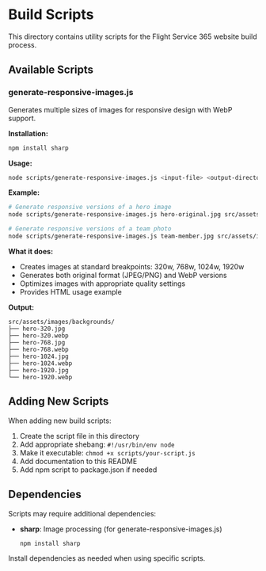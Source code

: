 # Build Scripts

This directory contains utility scripts for the Flight Service 365 website build process.

## Available Scripts

### generate-responsive-images.js

Generates multiple sizes of images for responsive design with WebP support.

**Installation:**
```bash
npm install sharp
```

**Usage:**
```bash
node scripts/generate-responsive-images.js <input-file> <output-directory>
```

**Example:**
```bash
# Generate responsive versions of a hero image
node scripts/generate-responsive-images.js hero-original.jpg src/assets/images/backgrounds/

# Generate responsive versions of a team photo
node scripts/generate-responsive-images.js team-member.jpg src/assets/images/team/
```

**What it does:**
- Creates images at standard breakpoints: 320w, 768w, 1024w, 1920w
- Generates both original format (JPEG/PNG) and WebP versions
- Optimizes images with appropriate quality settings
- Provides HTML usage example

**Output:**
```
src/assets/images/backgrounds/
├── hero-320.jpg
├── hero-320.webp
├── hero-768.jpg
├── hero-768.webp
├── hero-1024.jpg
├── hero-1024.webp
├── hero-1920.jpg
└── hero-1920.webp
```

## Adding New Scripts

When adding new build scripts:

1. Create the script file in this directory
2. Add appropriate shebang: `#!/usr/bin/env node`
3. Make it executable: `chmod +x scripts/your-script.js`
4. Add documentation to this README
5. Add npm script to package.json if needed

## Dependencies

Scripts may require additional dependencies:

- **sharp**: Image processing (for generate-responsive-images.js)
  ```bash
  npm install sharp
  ```

Install dependencies as needed when using specific scripts.
